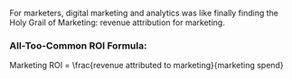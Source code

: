 For marketers, digital marketing and analytics was like finally finding the Holy Grail of Marketing: revenue attribution for marketing.



### All-Too-Common ROI Formula:

Marketing ROI = \frac{revenue attributed to marketing}{marketing spend}
